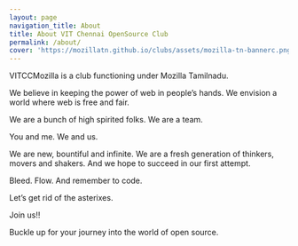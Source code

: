 ```yaml
---
layout: page
navigation_title: About
title: About VIT Chennai OpenSource Club  
permalink: /about/
cover: 'https://mozillatn.github.io/clubs/assets/mozilla-tn-bannerc.png'
---
```


VITCCMozilla is a club functioning under Mozilla Tamilnadu.

We believe in keeping the power of web in people’s hands. We envision a world where web is free and fair.

We are a bunch of high spirited folks. We are a team.

You and me. We and us.

We are new, bountiful and infinite. We are a fresh generation of thinkers, movers and shakers. And we hope to succeed in our first attempt.

Bleed. Flow. And remember to code.

Let’s get rid of the asterixes.

Join us!!

Buckle up for your journey into the world of open source.
